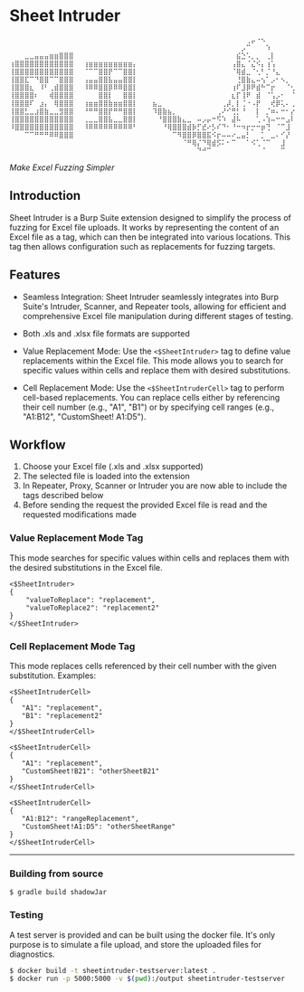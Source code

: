 # Sheet Intruder
```
⠀⠀⠀⠀⠀⠀⠀⠀⠀⠀⠀⠀⠀⠀⠀⠀⠀⠀⠀⠀⠀⠀⠀⠀⠀⠀⠀⠀⠀⠀⠀⠀⠀⠀⠀⠀⠀⠀⠀⠀⠀⠀⠀⠀⠀⠀⠀⠀⢀⡤⠐⠢⠀⠀⠀⠀⠀⠀
⠀⠀⠀⠀⠀⠀⠀⠀⠀⠀⠀⠀⠀⠀⠀⠀⠀⠀⠀⠀⠀⠀⠀⠀⠀⠀⠀⠀⠀⠀⠀⠀⠀⠀⠀⠀⠀⠀⠀⠀⠀⠀⠀⠀⠀⠀⠀⡠⠉⠀⠀⠀⠱⠀⠀⠀⠀⠀
⠀⠀⠀⣀⣀⣤⣤⣤⣶⣶⣿⣿⣿⠀⠀⠀⠀⠀⠀⠀⠀⠀⠀⠀⠀⠀⠀⠀⠀⠀⠀⠀⠀⠀⠀⠀⠀⠀⠀⠀⠀⠀⠀⠀⠀⠀⣮⣑⠡⡀⡀⠀⢀⡇⠀⠀⠀⠀
⢰⣿⣿⣿⣿⣿⣿⣿⣿⣿⣿⣿⣿⠀⠀⢰⣶⣶⣶⣶⣶⣶⣶⣶⣶⡄⠀⠀⠀⠀⠀⠀⠀⠀⠀⠀⠀⠀⠀⠀⠀⠀⠀⠀⠀⢠⣿⣄⠈⣌⠪⡄⢰⢡⠀⠀⠀⠀
⢸⣿⣿⣿⣿⣿⣿⣿⣿⣿⣿⣿⣿⠀⠀⠈⠉⠉⣿⣿⡟⠉⠉⣿⣿⡇⠀⠀⠀⠀⠀⠀⠀⠀⠀⠀⠀⠀⠀⠀⠀⠀⠀⠀⠀⠈⢿⣾⣀⠈⢂⠃⡈⠘⣄⠀⠀⠀
⢸⣿⣿⣏⠉⠙⣿⣿⠉⠉⣿⣿⣿⠀⠀⢠⣤⣤⣿⣿⣧⣤⣤⣿⣿⡇⠀⠀⠀⠀⠀⠀⠀⠀⠀⠀⠀⠀⠀⠀⠀⠀⠀⠀⠀⠀⢘⣿⣷⣄⠤⢢⠁⡠⠂⠢⡀⠀
⢸⣿⣿⣿⣆⠀⠸⠃⢀⣾⣿⣿⣿⠀⠀⠸⠿⠿⣿⣿⡿⠿⠿⣿⣿⡇⠀⠀⠀⠀⠀⠀⠀⠀⠀⠀⠀⠀⠀⠀⠀⠀⠀⠀⠀⢰⠏⣸⡿⠟⣾⠓⠉⡖⠀⠀⠈⢂
⢸⣿⣿⣿⣿⠆⠀⠀⢾⣿⣿⣿⣿⠀⠀⠀⠀⠀⣿⣿⡇⠀⠀⣿⣿⡇⠀⠀⠀⠀⠀⠀⠀⠀⠀⠀⠀⠀⠀⠀⠀⠀⠀⠀⠀⣆⡏⢸⠟⠀⣾⠀⠈⢡⡠⠂⠀⠈
⢸⣿⣿⣿⠏⠀⣰⡄⠀⢿⣿⣿⣿⠀⠀⢰⣶⣶⣿⣿⣷⣶⣶⣿⣿⡇⠀⠀⠀⣦⣀⠀⠀⠀⠀⠀⠀⠀⠀⠀⠀⠀⠀⢀⡼⡀⡇⢈⠐⠠⡟⠀⠀⢞⡿⢅⠄⢀
⢸⣿⣿⣃⣀⣰⣿⣷⣀⣀⣻⣿⣿⠀⠀⠘⠛⠛⣿⣿⡟⠛⠛⣿⣿⡇⠀⠀⠀⠹⣿⣷⣦⡀⠀⠀⠀⠀⠀⠀⠀⠀⢀⠜⠊⢛⡃⠘⠀⠀⡇⠀⡈⠶⠄⠒⠂⡔
⢸⣿⣿⣿⣿⣿⣿⣿⣿⣿⣿⣿⣿⠀⠀⢀⣀⣀⣿⣿⣧⣀⣀⣿⣿⡇⠀⠀⠀⠀⠘⣿⣿⣿⣷⣄⣀⠀⠤⡠⡤⠒⠫⠱⠀⣼⠧⠀⠀⠀⢁⠠⢱⠤⠒⠒⣠⠇
⠸⣿⣿⣿⣿⣿⣿⣿⣿⣿⣿⣿⣿⠀⠀⠸⠿⠿⠿⠿⠿⠿⠿⠿⠿⠃⠀⠀⠀⠀⠀⠘⢿⣿⣿⣿⣾⡷⡋⣞⠔⡣⠎⠙⠂⠘⠒⠲⡖⡒⠒⡶⢙⠀⠈⠉⣸⠀
⠀⠀⠀⠉⠉⠛⠛⠛⠿⠿⣿⣿⣿⠀⠀⠀⠀⠀⠀⠀⠀⠀⠀⠀⠀⠀⠀⠀⠀⠀⠀⠀⠀⠉⠻⣿⣿⡿⣿⣿⣯⠪⡖⠤⠤⠔⣀⣤⡃⠀⠀⡁⠀⣀⠄⠊⡜⠀
⠀⠀⠀⠀⠀⠀⠀⠀⠀⠀⠀⠀⠀⠀⠀⠀⠀⠀⠀⠀⠀⠀⠀⠀⠀⠀⠀⠀⠀⠀⠀⠀⠀⠀⠀⠈⠛⢿⡌⠙⢿⣾⡫⠅⠂⠉⠀⠀⠁⠪⢁⠈⠉⠀⠀⣸⠀⠀
⠀⠀⠀⠀⠀⠀⠀⠀⠀⠀⠀⠀⠀⠀⠀⠀⠀⠀⠀⠀⠀⠀⠀⠀⠀⠀⠀⠀⠀⠀⠀⠀⠀⠀⠀⠀⠀⠀⠙⠚⠉⠀⠀⠀⠀⠀⠀⠀⠀⠀⠀⠈⠀⠀⠀⠉⠀⠀
```


_Make Excel Fuzzing Simpler_

## Introduction

Sheet Intruder is a Burp Suite extension designed to simplify the process of fuzzing for Excel file uploads.
It works by representing the content of an Excel file as a tag, which can then be integrated into various locations.
This tag then allows configuration such as replacements for fuzzing targets.

## Features

- Seamless Integration: Sheet Intruder seamlessly integrates into Burp Suite's Intruder, Scanner, and Repeater tools,
  allowing for efficient and comprehensive Excel file manipulation during different stages of testing.

- Both .xls and .xlsx file formats are supported

- Value Replacement Mode: Use the `<$SheetIntruder>` tag to define value replacements within the Excel file. This
  mode allows you to search for specific values within cells and replace them with desired substitutions.

- Cell Replacement Mode: Use the `<$SheetIntruderCell>` tag to perform cell-based replacements. You can replace cells
  either by referencing their cell number (e.g., "A1", "B1") or by specifying cell ranges (e.g., "A1:B12", "CustomSheet!
  A1:D5").

## Workflow

1. Choose your Excel file (.xls and .xlsx supported)
2. The selected file is loaded into the extension
3. In Repeater, Proxy, Scanner or Intruder you are now able to include the tags described below
4. Before sending the request the provided Excel file is read and the requested modifications made

### Value Replacement Mode Tag
This mode searches for specific values within cells and replaces them with the desired substitutions in the Excel file.

```
<$SheetIntruder>
{
    "valueToReplace": "replacement",
    "valueToReplace2": "replacement2"
}
</$SheetIntruder>
```


### Cell Replacement Mode Tag
This mode replaces cells referenced by their cell number with the given substitution.
Examples:

```
<$SheetIntruderCell>
{
   "A1": "replacement",
   "B1": "replacement2"
}
</$SheetIntruderCell>

<$SheetIntruderCell>
{
   "A1": "replacement",
   "CustomSheet!B21": "otherSheetB21"
}
</$SheetIntruderCell>

<$SheetIntruderCell>
{
   "A1:B12": "rangeReplacement",
   "CustomSheet!A1:D5": "otherSheetRange"
}
</$SheetIntruderCell>

```

--- 

### Building from source
```
$ gradle build shadowJar
```

### Testing
A test server is provided and can be built using the docker file. It's only purpose is to simulate a file upload,
and store the uploaded files for diagnostics.
```bash
$ docker build -t sheetintruder-testserver:latest .
$ docker run -p 5000:5000 -v $(pwd):/output sheetintruder-testserver
```